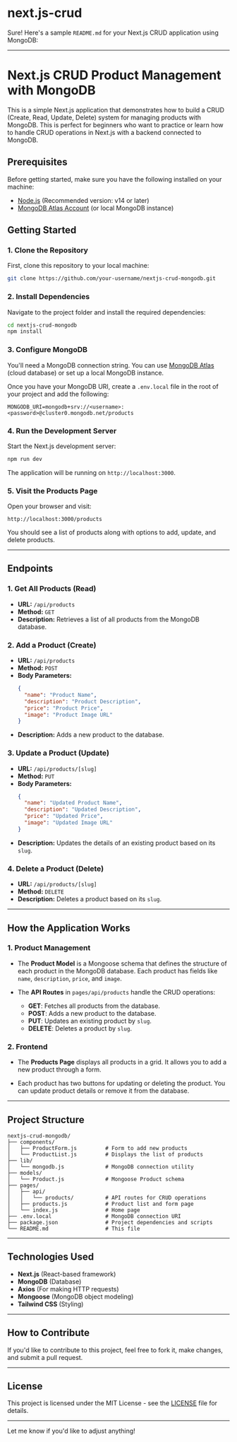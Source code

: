 # next.js-crud
Sure! Here's a sample `README.md` for your Next.js CRUD application using MongoDB:

---

# Next.js CRUD Product Management with MongoDB

This is a simple Next.js application that demonstrates how to build a CRUD (Create, Read, Update, Delete) system for managing products with MongoDB. This is perfect for beginners who want to practice or learn how to handle CRUD operations in Next.js with a backend connected to MongoDB.

## Prerequisites

Before getting started, make sure you have the following installed on your machine:

- [Node.js](https://nodejs.org/) (Recommended version: v14 or later)
- [MongoDB Atlas Account](https://www.mongodb.com/cloud/atlas) (or local MongoDB instance)

## Getting Started

### 1. Clone the Repository

First, clone this repository to your local machine:

```bash
git clone https://github.com/your-username/nextjs-crud-mongodb.git
```

### 2. Install Dependencies

Navigate to the project folder and install the required dependencies:

```bash
cd nextjs-crud-mongodb
npm install
```

### 3. Configure MongoDB

You'll need a MongoDB connection string. You can use [MongoDB Atlas](https://www.mongodb.com/cloud/atlas) (cloud database) or set up a local MongoDB instance. 

Once you have your MongoDB URI, create a `.env.local` file in the root of your project and add the following:

```plaintext
MONGODB_URI=mongodb+srv://<username>:<password>@cluster0.mongodb.net/products
```

### 4. Run the Development Server

Start the Next.js development server:

```bash
npm run dev
```

The application will be running on `http://localhost:3000`.

### 5. Visit the Products Page

Open your browser and visit:

```
http://localhost:3000/products
```

You should see a list of products along with options to add, update, and delete products.

---

## Endpoints

### 1. **Get All Products (Read)**

- **URL:** `/api/products`
- **Method:** `GET`
- **Description:** Retrieves a list of all products from the MongoDB database.

### 2. **Add a Product (Create)**

- **URL:** `/api/products`
- **Method:** `POST`
- **Body Parameters:** 
  ```json
  {
    "name": "Product Name",
    "description": "Product Description",
    "price": "Product Price",
    "image": "Product Image URL"
  }
  ```
- **Description:** Adds a new product to the database.

### 3. **Update a Product (Update)**

- **URL:** `/api/products/[slug]`
- **Method:** `PUT`
- **Body Parameters:**
  ```json
  {
    "name": "Updated Product Name",
    "description": "Updated Description",
    "price": "Updated Price",
    "image": "Updated Image URL"
  }
  ```
- **Description:** Updates the details of an existing product based on its `slug`.

### 4. **Delete a Product (Delete)**

- **URL:** `/api/products/[slug]`
- **Method:** `DELETE`
- **Description:** Deletes a product based on its `slug`.

---

## How the Application Works

### 1. **Product Management**

- The **Product Model** is a Mongoose schema that defines the structure of each product in the MongoDB database. Each product has fields like `name`, `description`, `price`, and `image`.
  
- The **API Routes** in `pages/api/products` handle the CRUD operations:
  - **GET**: Fetches all products from the database.
  - **POST**: Adds a new product to the database.
  - **PUT**: Updates an existing product by `slug`.
  - **DELETE**: Deletes a product by `slug`.

### 2. **Frontend**

- The **Products Page** displays all products in a grid. It allows you to add a new product through a form.
  
- Each product has two buttons for updating or deleting the product. You can update product details or remove it from the database.

---

## Project Structure

```plaintext
nextjs-crud-mongodb/
├── components/
│   ├── ProductForm.js         # Form to add new products
│   └── ProductList.js         # Displays the list of products
├── lib/
│   └── mongodb.js             # MongoDB connection utility
├── models/
│   └── Product.js             # Mongoose Product schema
├── pages/
│   ├── api/
│   │   └── products/          # API routes for CRUD operations
│   ├── products.js            # Product list and form page
│   └── index.js               # Home page
├── .env.local                 # MongoDB connection URI
├── package.json               # Project dependencies and scripts
└── README.md                  # This file
```

---

## Technologies Used

- **Next.js** (React-based framework)
- **MongoDB** (Database)
- **Axios** (For making HTTP requests)
- **Mongoose** (MongoDB object modeling)
- **Tailwind CSS** (Styling)

---

## How to Contribute

If you'd like to contribute to this project, feel free to fork it, make changes, and submit a pull request.

---

## License

This project is licensed under the MIT License - see the [LICENSE](LICENSE) file for details.

---

Let me know if you'd like to adjust anything!